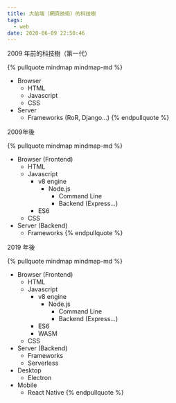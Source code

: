 ```yaml
---
title: 大前端（網頁技術）的科技樹
tags:
  - web
date: 2020-06-09 22:50:46
---
```


2009 年前的科技樹（第一代）

{% pullquote mindmap mindmap-md %}
- Browser
  - HTML
  - Javascript
  - CSS
- Server
  - Frameworks (RoR, Django...)
{% endpullquote %}

2009年後

{% pullquote mindmap mindmap-md %}
- Browser (Frontend)
  - HTML
  - Javascript
    - v8 engine
      - Node.js
        - Command Line
        - Backend (Express...)
    - ES6
  - CSS
- Server (Backend)
  - Frameworks
{% endpullquote %}

2019 年後

{% pullquote mindmap mindmap-md %}
- Browser (Frontend)
  - HTML
  - Javascript
    - v8 engine
      - Node.js
        - Command Line
        - Backend (Express...)
    - ES6
    - WASM
  - CSS
- Server (Backend)
  - Frameworks
  - Serverless
- Desktop
  - Electron
- Mobile
  - React Native
{% endpullquote %}
